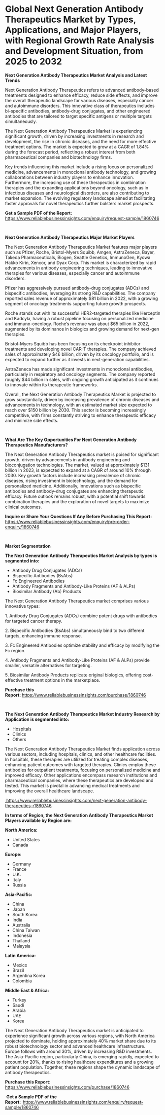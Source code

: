 <p><h1>Global Next Generation Antibody Therapeutics Market by Types, Applications, and Major Players, with Regional Growth Rate Analysis and Development Situation, from 2025 to 2032</h1></p><p><strong>Next Generation Antibody Therapeutics Market Analysis and Latest Trends</strong></p>
<p><p>Next Generation Antibody Therapeutics refers to advanced antibody-based treatments designed to enhance efficacy, reduce side effects, and improve the overall therapeutic landscape for various diseases, especially cancer and autoimmune disorders. This innovative class of therapeutics includes bi-specific antibodies, antibody-drug conjugates, and other engineered antibodies that are tailored to target specific antigens or multiple targets simultaneously.</p><p>The Next Generation Antibody Therapeutics Market is experiencing significant growth, driven by increasing investments in research and development, the rise in chronic diseases, and the need for more effective treatment options. The market is expected to grow at a CAGR of 1.84% during the forecast period, reflecting a robust interest from both pharmaceutical companies and biotechnology firms. </p><p>Key trends influencing this market include a rising focus on personalized medicine, advancements in monoclonal antibody technology, and growing collaborations between industry players to enhance innovation. Furthermore, the increasing use of these therapeutics in combination therapies and the expanding applications beyond oncology, such as in infectious diseases and neurological disorders, are also contributing to market expansion. The evolving regulatory landscape aimed at facilitating faster approvals for novel therapeutics further bolsters market prospects.</p></p>
<p><strong>Get a Sample PDF of the Report:&nbsp;</strong> <a href="https://www.reliablebusinessinsights.com/enquiry/request-sample/1860746?utm_campaign=3080&utm_medium=2&utm_source=Github&utm_content=ia&utm_term=12042025&utm_id=next-generation-antibody-therapeutics">https://www.reliablebusinessinsights.com/enquiry/request-sample/1860746</a></p>
<p>&nbsp;</p>
<p><strong>Next Generation Antibody Therapeutics Major Market Players</strong></p>
<p><p>The Next Generation Antibody Therapeutics Market features major players such as Pfizer, Roche, Bristol-Myers Squibb, Amgen, AstraZeneca, Bayer, Takeda Pharmaceuticals, Biogen, Seattle Genetics, ImmunoGen, Kyowa Hakko Kirin, Xencor, and Dyax Corp. This market is characterized by rapid advancements in antibody engineering techniques, leading to innovative therapies for various diseases, especially cancer and autoimmune disorders.</p><p>Pfizer has aggressively pursued antibody-drug conjugates (ADCs) and bispecific antibodies, leveraging its strong R&D capabilities. The company reported sales revenue of approximately $81 billion in 2022, with a growing segment of oncology treatments supporting future growth prospects. </p><p>Roche stands out with its successful HER2-targeted therapies like Herceptin and Kadcyla, having a robust pipeline focusing on personalized medicine and immuno-oncology. Roche’s revenue was about $65 billion in 2022, augmented by its dominance in biologics and growing demand for next-gen therapies.</p><p>Bristol-Myers Squibb has been focusing on its checkpoint inhibitor treatments and developing novel CAR-T therapies. The company achieved sales of approximately $46 billion, driven by its oncology portfolio, and is expected to expand further as it invests in next-generation capabilities.</p><p>AstraZeneca has made significant investments in monoclonal antibodies, particularly in respiratory and oncology segments. The company reported roughly $44 billion in sales, with ongoing growth anticipated as it continues to innovate within its therapeutic frameworks.</p><p>Overall, the Next Generation Antibody Therapeutics Market is projected to grow substantially, driven by increasing prevalence of chronic diseases and advancements in technology, with an estimated market size expected to reach over $150 billion by 2030. This sector is becoming increasingly competitive, with firms constantly striving to enhance therapeutic efficacy and minimize side effects.</p></p>
<p>&nbsp;</p>
<p><strong>What Are The Key Opportunities For Next Generation Antibody Therapeutics Manufacturers?</strong></p>
<p><p>The Next Generation Antibody Therapeutics market is poised for significant growth, driven by advancements in antibody engineering and bioconjugation technologies. The market, valued at approximately $131 billion in 2023, is expected to expand at a CAGR of around 10% through 2030. Key growth factors include increasing prevalence of chronic diseases, rising investment in biotechnology, and the demand for personalized medicine. Additionally, innovations such as bispecific antibodies and antibody-drug conjugates are enhancing therapeutic efficacy. Future outlook remains robust, with a potential shift towards combination therapies and the exploration of novel targets to maximize clinical outcomes.</p></p>
<p><strong>Inquire or Share Your Questions If Any Before Purchasing This Report:</strong> <a href="https://www.reliablebusinessinsights.com/enquiry/pre-order-enquiry/1860746?utm_campaign=3080&utm_medium=2&utm_source=Github&utm_content=ia&utm_term=12042025&utm_id=next-generation-antibody-therapeutics">https://www.reliablebusinessinsights.com/enquiry/pre-order-enquiry/1860746</a></p>
<p>&nbsp;</p>
<p><strong>Market Segmentation</strong></p>
<p><strong>The Next Generation Antibody Therapeutics Market Analysis by types is segmented into:</strong></p>
<p><ul><li>Antibody Drug Conjugates (ADCs)</li><li>Bispecific Antibodies (BsAbs)</li><li>Fc Engineered Antibodies</li><li>Antibody Fragments and Antibody-Like Proteins (AF & ALPs)</li><li>Biosimilar Antibody (Ab) Products</li></ul></p>
<p><p>The Next Generation Antibody Therapeutics market comprises various innovative types: </p><p>1. Antibody Drug Conjugates (ADCs) combine potent drugs with antibodies for targeted cancer therapy.</p><p>2. Bispecific Antibodies (BsAbs) simultaneously bind to two different targets, enhancing immune response.</p><p>3. Fc Engineered Antibodies optimize stability and efficacy by modifying the Fc region.</p><p>4. Antibody Fragments and Antibody-Like Proteins (AF & ALPs) provide smaller, versatile alternatives for targeting.</p><p>5. Biosimilar Antibody Products replicate original biologics, offering cost-effective treatment options in the marketplace.</p></p>
<p><strong>Purchase this Report:&nbsp;</strong><a href="https://www.reliablebusinessinsights.com/purchase/1860746?utm_campaign=3080&utm_medium=2&utm_source=Github&utm_content=ia&utm_term=12042025&utm_id=next-generation-antibody-therapeutics">https://www.reliablebusinessinsights.com/purchase/1860746</a></p>
<p>&nbsp;</p>
<p><strong>The Next Generation Antibody Therapeutics Market Industry Research by Application is segmented into:</strong></p>
<p><ul><li>Hospitals</li><li>Clinics</li><li>Others</li></ul></p>
<p><p>The Next Generation Antibody Therapeutics Market finds application across various sectors, including hospitals, clinics, and other healthcare facilities. In hospitals, these therapies are utilized for treating complex diseases, enhancing patient outcomes with targeted therapies. Clinics employ these antibodies for outpatient treatments, focusing on personalized medicine and improved efficacy. Other applications encompass research institutions and pharmaceutical companies, where these therapeutics are developed and tested. This market is pivotal in advancing medical treatments and improving the overall healthcare landscape.</p></p>
<p><a href="https://www.reliablebusinessinsights.com/next-generation-antibody-therapeutics-r1860746?utm_campaign=3080&utm_medium=2&utm_source=Github&utm_content=ia&utm_term=12042025&utm_id=next-generation-antibody-therapeutics">&nbsp;https://www.reliablebusinessinsights.com/next-generation-antibody-therapeutics-r1860746</a></p>
<p><strong>In terms of Region, the Next Generation Antibody Therapeutics Market Players available by Region are:</strong></p>
<p>
    <p> <strong> North America: </strong>
        <ul>
            <li>United States</li>
            <li>Canada</li>
        </ul>
        </p> 
    <p> <strong> Europe: </strong>
        <ul>
            <li>Germany</li>
            <li>France</li>
            <li>U.K.</li>
            <li>Italy</li>
            <li>Russia</li>
        </ul>
        </p> 
    <p> <strong> Asia-Pacific: </strong>
        <ul>
            <li>China</li>
            <li>Japan</li>
            <li>South Korea</li>
            <li>India</li>
            <li>Australia</li>
            <li>China Taiwan</li>
            <li>Indonesia</li>
            <li>Thailand</li>
            <li>Malaysia</li>
        </ul>
        </p> 
    <p> <strong> Latin America: </strong>
        <ul>
            <li>Mexico</li>
            <li>Brazil</li>
            <li>Argentina Korea</li>
            <li>Colombia</li>
        </ul>
        </p> 
    <p> <strong> Middle East & Africa: </strong>
        <ul>
            <li>Turkey</li>
            <li>Saudi</li>
            <li>Arabia</li>
            <li>UAE</li>
            <li>Korea</li>
        </ul>
    </p>
    </p>
<p><p>The Next Generation Antibody Therapeutics market is anticipated to experience significant growth across various regions, with North America projected to dominate, holding approximately 40% market share due to its robust biotechnology sector and advanced healthcare infrastructure. Europe follows with around 30%, driven by increasing R&D investments. The Asia-Pacific region, particularly China, is emerging rapidly, expected to account for 20%, thanks to rising healthcare expenditures and a growing patient population. Together, these regions shape the dynamic landscape of antibody therapeutics.</p></p>
<p><strong>Purchase this Report: </strong><a href="https://www.reliablebusinessinsights.com/purchase/1860746?utm_campaign=3080&utm_medium=2&utm_source=Github&utm_content=ia&utm_term=12042025&utm_id=next-generation-antibody-therapeutics">https://www.reliablebusinessinsights.com/purchase/1860746</a></p>
<p>&nbsp;<strong>Get a Sample PDF of the Report:&nbsp;&nbsp;</strong><a href="https://www.reliablebusinessinsights.com/enquiry/request-sample/1860746?utm_campaign=3080&utm_medium=2&utm_source=Github&utm_content=ia&utm_term=12042025&utm_id=next-generation-antibody-therapeutics">https://www.reliablebusinessinsights.com/enquiry/request-sample/1860746</a></p>
<p><strong></strong></p>
<p><p></p><p></p><p></p></p>